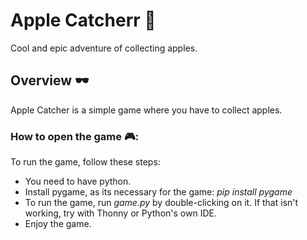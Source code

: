 # Apple Catcherr 🍎
Cool and epic adventure of collecting apples.
## Overview 🕶️
Apple Catcher is a simple game where you have to collect apples.

### How to open the game 🎮:
To run the game, follow these steps:
* You need to have python.
* Install pygame, as its necessary for the game: _pip install pygame_
* To run the game, run _game.py_ by double-clicking on it. If that isn't working, try with Thonny or Python's own IDE.
* Enjoy the game.
